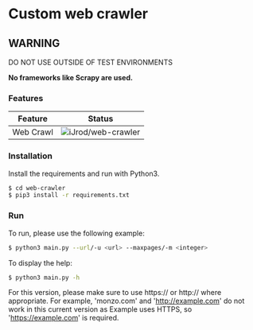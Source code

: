 # Custom web crawler

## WARNING
DO NOT USE OUTSIDE OF TEST ENVIRONMENTS

**No frameworks like Scrapy are used.**

### Features
Feature | Status
--------|--------
Web Crawl | ![iJrod/web-crawler](https://img.shields.io/badge/Web_Crawler-Working-green)

### Installation
Install the requirements and run with Python3.

```sh
$ cd web-crawler
$ pip3 install -r requirements.txt
```
### Run
To run, please use the following example: 
```sh
$ python3 main.py --url/-u <url> --maxpages/-m <integer>
```

To display the help: 
```sh
$ python3 main.py -h
```

For this version, please make sure to use https:// or http:// where appropriate. For example, 'monzo.com' and 'http://example.com' do not work in this current version as Example uses HTTPS, so 'https://example.com' is required.
